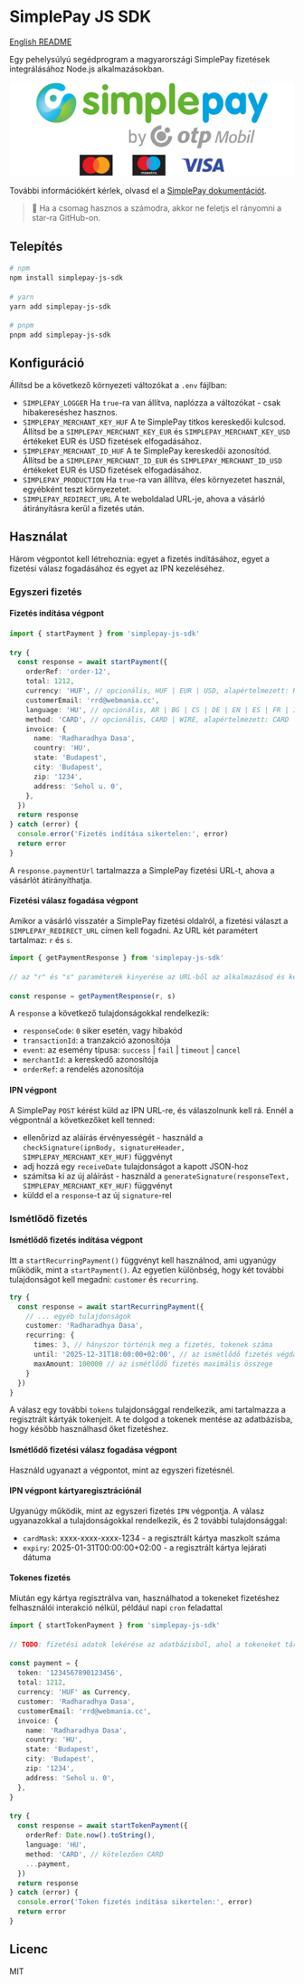 # SimplePay JS SDK

[English README](README-ENG.md)

Egy pehelysúlyú segédprogram a magyarországi SimplePay fizetések integrálásához Node.js alkalmazásokban.

![SimplePay Logo](simplepay_logo.jpg)

További információkért kérlek, olvasd el a [SimplePay dokumentációt](https://simplepay.hu/fejlesztoknek).

> 🫵 Ha a csomag hasznos a számodra, akkor ne feletjs el rányomni a star-ra GitHub-on.

## Telepítés

```bash
# npm
npm install simplepay-js-sdk

# yarn
yarn add simplepay-js-sdk

# pnpm
pnpm add simplepay-js-sdk
```

## Konfiguráció

Állítsd be a következő környezeti változókat a `.env` fájlban:

- `SIMPLEPAY_LOGGER` Ha `true`-ra van állítva, naplózza a változókat - csak hibakereséshez hasznos.
- `SIMPLEPAY_MERCHANT_KEY_HUF` A te SimplePay titkos kereskedői kulcsod. Állítsd be a `SIMPLEPAY_MERCHANT_KEY_EUR` és `SIMPLEPAY_MERCHANT_KEY_USD` értékeket EUR és USD fizetések elfogadásához.
- `SIMPLEPAY_MERCHANT_ID_HUF` A te SimplePay kereskedői azonosítód. Állítsd be a `SIMPLEPAY_MERCHANT_ID_EUR` és `SIMPLEPAY_MERCHANT_ID_USD` értékeket EUR és USD fizetések elfogadásához.
- `SIMPLEPAY_PRODUCTION` Ha `true`-ra van állítva, éles környezetet használ, egyébként teszt környezetet.
- `SIMPLEPAY_REDIRECT_URL` A te weboldalad URL-je, ahova a vásárló átirányításra kerül a fizetés után.

## Használat

Három végpontot kell létrehoznia: egyet a fizetés indításához, egyet a fizetési válasz fogadásához és egyet az IPN kezeléséhez.

### Egyszeri fizetés

#### Fizetés indítása végpont

```typescript
import { startPayment } from 'simplepay-js-sdk'

try {
  const response = await startPayment({
    orderRef: 'order-12',
    total: 1212,
    currency: 'HUF', // opcionális, HUF | EUR | USD, alapértelmezett: HUF
    customerEmail: 'rrd@webmania.cc',
    language: 'HU', // opcionális, AR | BG | CS | DE | EN | ES | FR | IT | HR | HU | PL | RO | RU | SK | TR | ZH, alapértelmezett: HU
    method: 'CARD', // opcionális, CARD | WIRE, alapértelmezett: CARD
    invoice: {
      name: 'Radharadhya Dasa',
      country: 'HU',
      state: 'Budapest',
      city: 'Budapest',
      zip: '1234',
      address: 'Sehol u. 0',
    },
  })
  return response
} catch (error) {
  console.error('Fizetés indítása sikertelen:', error)
  return error
}
```

A `response.paymentUrl` tartalmazza a SimplePay fizetési URL-t, ahova a vásárlót átirányíthatja.

#### Fizetési válasz fogadása végpont

Amikor a vásárló visszatér a SimplePay fizetési oldalról, a fizetési választ a `SIMPLEPAY_REDIRECT_URL` címen kell fogadni. Az URL két paramétert tartalmaz: `r` és `s`.

```typescript
import { getPaymentResponse } from 'simplepay-js-sdk'

// az "r" és "s" paraméterek kinyerése az URL-ből az alkalmazásod és keretrendszerének megfelelően

const response = getPaymentResponse(r, s)
```

A `response` a következő tulajdonságokkal rendelkezik:

- `responseCode`: `0` siker esetén, vagy hibakód
- `transactionId`: a tranzakció azonosítója
- `event`: az esemény típusa: `success` | `fail` | `timeout` | `cancel`
- `merchantId`: a kereskedő azonosítója
- `orderRef`: a rendelés azonosítója

#### IPN végpont

A SimplePay `POST` kérést küld az IPN URL-re, és válaszolnunk kell rá.
Ennél a végpontnál a következőket kell tenned:

- ellenőrizd az aláírás érvényességét - használd a `checkSignature(ipnBody, signatureHeader, SIMPLEPAY_MERCHANT_KEY_HUF)` függvényt
- adj hozzá egy `receiveDate` tulajdonságot a kapott JSON-hoz
- számítsa ki az új aláírást - használd a `generateSignature(responseText, SIMPLEPAY_MERCHANT_KEY_HUF)` függvényt
- küldd el a `response`-t az új `signature`-rel

### Ismétlődő fizetés

#### Ismétlődő fizetés indítása végpont

Itt a `startRecurringPayment()` függvényt kell használnod, ami ugyanúgy működik, mint a `startPayment()`. Az egyetlen különbség, hogy két további tulajdonságot kell megadni: `customer` és `recurring`.

```typescript
try {
  const response = await startRecurringPayment({
    // ... egyéb tulajdonságok
    customer: 'Radharadhya Dasa',
    recurring: {
      times: 3, // hányszor történik meg a fizetés, tokenek száma
      until: '2025-12-31T18:00:00+02:00', // az ismétlődő fizetés végdátuma - használd a toISO8601DateString() segédfüggvényt
      maxAmount: 100000 // az ismétlődő fizetés maximális összege
    }
  })
}
```

A válasz egy további `tokens` tulajdonsággal rendelkezik, ami tartalmazza a regisztrált kártyák tokenjeit.
A te dolgod a tokenek mentése az adatbázisba, hogy később használhasd őket fizetéshez.

#### Ismétlődő fizetési válasz fogadása végpont

Használd ugyanazt a végpontot, mint az egyszeri fizetésnél.

#### IPN végpont kártyaregisztrációnál

Ugyanúgy működik, mint az egyszeri fizetés `IPN` végpontja.
A válasz ugyanazokkal a tulajdonságokkal rendelkezik, és 2 további tulajdonsággal:

- `cardMask`: xxxx-xxxx-xxxx-1234 - a regisztrált kártya maszkolt száma
- `expiry`: 2025-01-31T00:00:00+02:00 - a regisztrált kártya lejárati dátuma

#### Tokenes fizetés

Miután egy kártya regisztrálva van, használhatod a tokeneket fizetéshez felhasználói interakció nélkül, például napi `cron` feladattal

```typescript
import { startTokenPayment } from 'simplepay-js-sdk'

// TODO: fizetési adatok lekérése az adatbázisból, ahol a tokeneket tárolod

const payment = {
  token: '1234567890123456',
  total: 1212,
  currency: 'HUF' as Currency,
  customer: 'Radharadhya Dasa',
  customerEmail: 'rrd@webmania.cc',
  invoice: {
    name: 'Radharadhya Dasa',
    country: 'HU',
    state: 'Budapest',
    city: 'Budapest',
    zip: '1234',
    address: 'Sehol u. 0',
  },
}

try {
  const response = await startTokenPayment({
    orderRef: Date.now().toString(),
    language: 'HU',
    method: 'CARD', // kötelezően CARD
    ...payment,
  })
  return response
} catch (error) {
  console.error('Token fizetés indítása sikertelen:', error)
  return error
}
```

## Licenc

MIT